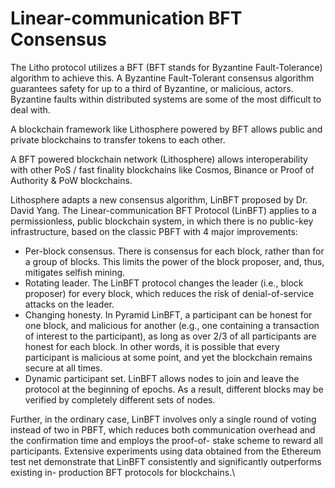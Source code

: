 # Linear-communication BFT Consensus

The Litho protocol utilizes a BFT (BFT stands for Byzantine Fault-Tolerance) algorithm to achieve this. A Byzantine Fault-Tolerant consensus algorithm guarantees safety for up to a third of Byzantine, or malicious, actors. Byzantine faults within distributed systems are some of the most difficult to deal with.

A blockchain framework like Lithosphere powered by BFT allows public and private blockchains to transfer tokens to each other.

A BFT powered blockchain network (Lithosphere) allows interoperability with other PoS / fast finality blockchains like Cosmos, Binance or Proof of Authority & PoW blockchains.

Lithosphere adapts a new consensus algorithm, LinBFT proposed by Dr. David Yang. The Linear-communication BFT Protocol (LinBFT) applies to a permissionless, public blockchain system, in which there is no public-key infrastructure, based on the classic PBFT with 4 major improvements:

* Per-block consensus. There is consensus for each block, rather than for a group of blocks. This limits the power of the block proposer, and, thus, mitigates selfish mining.
* Rotating leader. The LinBFT protocol changes the leader (i.e., block proposer) for every block, which reduces the risk of denial-of-service attacks on the leader.
* Changing honesty. In Pyramid LinBFT, a participant can be honest for one block, and malicious for another (e.g., one containing a transaction of interest to the participant), as long as over 2/3 of all participants are honest for each block. In other words, it is possible that every participant is malicious at some point, and yet the blockchain remains secure at all times.
* Dynamic participant set. LinBFT allows nodes to join and leave the protocol at the beginning of epochs. As a result, different blocks may be verified by completely different sets of nodes.

Further, in the ordinary case, LinBFT involves only a single round of voting instead of two in PBFT, which reduces both communication overhead and the confirmation time and employs the proof-of- stake scheme to reward all participants. Extensive experiments using data obtained from the Ethereum test net demonstrate that LinBFT consistently and significantly outperforms existing in- production BFT protocols for blockchains.\


####
